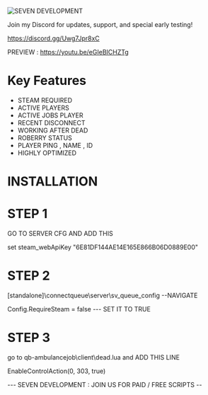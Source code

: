 ![SEVEN DEVELOPMENT ](https://cdn.discordapp.com/attachments/1001711291548827721/1045763109731717201/image.png)

Join my Discord for updates, support, and special early testing!

 https://discord.gg/Uwg7Jpr8xC


PREVIEW : https://youtu.be/eGIeBICHZTg



# Key Features
* STEAM REQUIRED
* ACTIVE PLAYERS 
* ACTIVE JOBS PLAYER
* RECENT DISCONNECT
* WORKING AFTER DEAD
* ROBERRY STATUS
* PLAYER PING , NAME , ID
* HIGHLY OPTIMIZED 


# INSTALLATION

# STEP 1

GO TO SERVER CFG AND ADD THIS

set steam_webApiKey "6E81DF144AE14E165E866B06D0889E00"

# STEP 2

  [standalone]\connectqueue\server\sv_queue_config    --NAVIGATE

  Config.RequireSteam = false --- SET IT TO TRUE

# STEP 3

go to qb-ambulancejob\client\dead.lua  and ADD THIS LINE


EnableControlAction(0, 303, true)


--- SEVEN DEVELOPMENT : JOIN US FOR PAID / FREE SCRIPTS --











